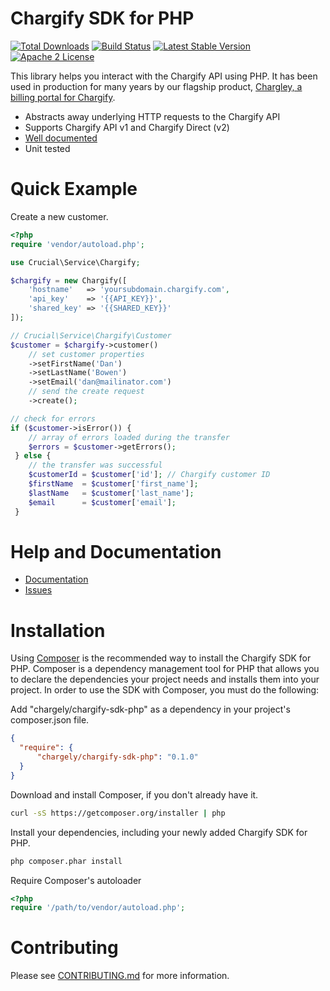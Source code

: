 # Chargify SDK for PHP

[![Total Downloads](https://img.shields.io/packagist/dt/chargely/chargify-sdk-php.svg?style=flat)](https://packagist.org/packages/chargely/chargify-sdk-php)
[![Build Status](https://img.shields.io/travis/chargely/chargify-sdk-php.svg?style=flat)](https://travis-ci.org/chargely/chargify-sdk-php)
[![Latest Stable Version](https://img.shields.io/packagist/v/chargely/chargify-sdk-php.svg?style=flat)](https://packagist.org/packages/chargely/chargify-sdk-php)
[![Apache 2 License](https://img.shields.io/packagist/l/chargely/chargify-sdk-php.svg?style=flat)](https://github.com/chargely/chargify-sdk-php/blob/master/LICENSE.md)

This library helps you interact with the Chargify API using PHP. It has been used in production for many years by our 
flagship product, [Chargley, a billing portal for Chargify][chargely-homepage].

- Abstracts away underlying HTTP requests to the Chargify API
- Supports Chargify API v1 and Chargify Direct (v2)
- [Well documented][documentation]
- Unit tested

# Quick Example

Create a new customer.

```php
<?php
require 'vendor/autoload.php';

use Crucial\Service\Chargify;

$chargify = new Chargify([
    'hostname'   => 'yoursubdomain.chargify.com',
    'api_key'    => '{{API_KEY}}',
    'shared_key' => '{{SHARED_KEY}}'
]);

// Crucial\Service\Chargify\Customer
$customer = $chargify->customer()
    // set customer properties
    ->setFirstName('Dan')
    ->setLastName('Bowen')
    ->setEmail('dan@mailinator.com')
    // send the create request
    ->create();

// check for errors
if ($customer->isError()) {
    // array of errors loaded during the transfer
    $errors = $customer->getErrors();
 } else {
    // the transfer was successful
    $customerId = $customer['id']; // Chargify customer ID
    $firstName  = $customer['first_name'];
    $lastName   = $customer['last_name'];
    $email      = $customer['email'];
 }

```

# Help and Documentation

- [Documentation][documentation]
- [Issues][issues]

# Installation

Using [Composer][composer-homepage] is the recommended way to install the Chargify SDK for PHP. Composer is a 
dependency management tool for PHP that allows you to declare the dependencies your project needs and installs them 
into your project. In order to use the SDK with Composer, you must do the following:

Add "chargely/chargify-sdk-php" as a dependency in your project's composer.json file.

```json
{
  "require": {
      "chargely/chargify-sdk-php": "0.1.0"
  }
}
```

Download and install Composer, if you don't already have it.

```bash
curl -sS https://getcomposer.org/installer | php
```

Install your dependencies, including your newly added Chargify SDK for PHP.

```bash
php composer.phar install
```

Require Composer's autoloader

```php
<?php
require '/path/to/vendor/autoload.php';
```
    
# Contributing

Please see [CONTRIBUTING.md][contributing] for more information.

[chargely-homepage]: http://www.chargely.com
[composer-homepage]: https://getcomposer.org
[contributing]: https://github.com/chargely/chargify-sdk-php/blob/master/CONTRIBUTING.md
[documentation]: http://chargify-sdk-php.chargely.com
[issues]: https://github.com/chargely/chargify-sdk-php/issues